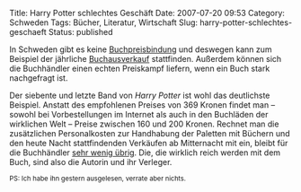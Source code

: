 Title: Harry Potter schlechtes Geschäft
Date: 2007-07-20 09:53
Category: Schweden
Tags: Bücher, Literatur, Wirtschaft
Slug: harry-potter-schlechtes-geschaeft
Status: published

In Schweden gibt es keine
[Buchpreisbindung](http://de.wikipedia.org/wiki/Buchpreisbindung) und
deswegen kann zum Beispiel der jährliche
[Buchausverkauf](http://www.fiket.de/2007/02/25/wort-der-woche-bokrea/)
stattfinden. Außerdem können sich die Buchhändler einen echten
Preiskampf liefern, wenn ein Buch stark nachgefragt ist.

Der siebente und letzte Band von *Harry Potter* ist wohl das deutlichste
Beispiel. Anstatt des empfohlenen Preises von 369 Kronen findet man –
sowohl bei Vorbestellungen im Internet als auch in den Buchläden der
wirklichen Welt – Preise zwischen 160 und 200 Kronen. Rechnet man die
zusätzlichen Personalkosten zur Handhabung der Paletten mit Büchern und
den heute Nacht stattfindenden Verkäufen ab Mitternacht mit ein, bleibt
für die Buchhändler [sehr wenig
übrig](http://www.dn.se/DNet/jsp/polopoly.jsp?a=671901). Die, die
wirklich reich werden mit dem Buch, sind also die Autorin und ihr
Verleger.

<small>PS: Ich habe ihn gestern ausgelesen, verrate aber nichts.</small>

